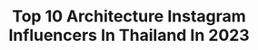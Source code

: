 ---
title: Top 10 Architecture Instagram Influencers In Thailand In 2023
description: >-
  Find top architecture Instagram influencers in Thailand in 2023. Most popular hashtags: #thailand #bangkok #loves.
platform: Instagram
hits: 8
text_top: Analyze the best Instagram influencers on inBeat.
text_bottom: Our database holds 8 Instagram influencers like this in Thailand for you to work with.
profiles:
  - username: "nanna.phatt"
    fullname: >-
      Nanna.phat💋
    bio: >-
      📍Cabin crew at Bangkok Airways 📖 Interior Architecture from Chulalongkorn 🏡 Bangkok, Thailand 💕 Design and life style travel are my happiness
    location: "Thailand"
    followers: 5137
    engagement: 1709
    commentsToLikes: 0.030837
    id: ck8szpn0lp9ab0j78dovmsv8x
    verified: false
    hashtags: ""
  - username: "mewpittinun"
    fullname: >-
      Pittinun Jariyavilaskul
    bio: >-
      Architecture Chula Galaxy S21 @mw_spidey_collectibles @35mmew AtimeMedia / GMM Media For work please contact : 087-790-4222(พี่แปว)
    location: "Thailand"
    followers: 56581
    engagement: 294
    commentsToLikes: 0.006336
    id: ck0vv9fg8o4w00i19x8xpg9mm
    verified: false
    hashtags: "#wizconnectedth, #wizlighting, #seeyourworlddifferently, #aldocrew"
  - username: "nwrmis"
    fullname: >-
      Natwaramon Fischl
    bio: >-
      Homeschool Mom🌈☀️💫 👩🏻 NATWARAMON 👧🏻LHANA 👦🏻ASHWIN 👶🏻 🍼 🎓Architecture KMITL ,T.U.N #21
    location: "Thailand"
    followers: 6988
    engagement: 302
    commentsToLikes: 0.018507
    id: ck6tqd4u6qrmk0j71wgk1q0o6
    verified: false
    hashtags: "#homeschoolmom, #homeschoollife, #unschooling, #lhanafischl"
  - username: "pearnattatida"
    fullname: >-
      PEAR.
    bio: >-
      Architecture Chulalongkorn For work: ‭082-222-3619 (K.Bee) Line: @about.work42 Youtube: Walk Away หนีแม่เที่ยว
    location: "Thailand"
    followers: 178020
    engagement: 82
    commentsToLikes: 0.002435
    id: ck13cbdvnzion0i19izrsy2n9
    verified: true
    hashtags: "#amarintv34, #pomelogirls, #change2561, #danielwellington"
  - username: "gypsypianist"
    fullname: >-
      ❤︎🅖🅨🅟🅢🅨ⓅⒾⒶⓃⒾⓈⓉ❤︎PLOY
    bio: >-
      📸all pнoтoѕ arə мιnə @poco_punk @alter_native_folks ❤︎ #gypsypianist DM for work Admin @thailandspirit
    location: "Thailand"
    followers: 22438
    engagement: 268
    commentsToLikes: 0.201701
    id: ck8tdtruk4qnr0j78xygp621h
    verified: false
    hashtags: "#depthobsessed, #illgrammers, #travelgram, #bangkokspirit"
  - username: "travelintimenow"
    fullname: >-
      𝐁𝐢𝐥𝐚𝐥 & 𝐈𝐳𝐳𝐲 | Travel Couple
    bio: >-
      💰 | Entrepreneurs & Investors 📸 | Content Creators 📍 | Based in Chicago DM us and say 👋🏽 We'd love to chat!
    location: "Thailand"
    followers: 8695
    engagement: 778
    commentsToLikes: 0.443357
    id: ck13bbeelum8t0i19s19ij7kf
    verified: false
    hashtags: "#couplegoals, #travelandleisure, #travelcouplegoals, #thetraveltribe"
  - username: "lllouis"
    fullname: >-
      Suppachai V.
    bio: >-
      @lllouis #lllouissketch urban sketcher🏃🏻 ✉lllouistacu@gmail.com
    location: "Thailand"
    followers: 29503
    engagement: 209
    commentsToLikes: 0.007421
    id: ck9woyx6c732s0j78rr8sakjw
    verified: false
    hashtags: "#urbansketchers, #whatshappeninginthailand, #sketchdaily, #lifelineartexhibition"
  - username: "this_thailand"
    fullname: >-
      
    bio: >-
      # รักชาติ ศาสน์ กษัตริย์ คนไทยทุกคนหมู่เหล่าจงเฝ้าจำพ่อ...คือพลังของแผ่นดิน🇹🇭
    location: "Thailand"
    followers: 4393
    engagement: 1411
    commentsToLikes: 0.022156
    id: ck8t7qotfho8j0j787dn08n3h
    verified: false
    hashtags: "#ayutthaya, #unseenthailand, #loves, #beautiful"
---